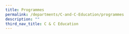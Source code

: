 ```yaml
---
title: Programmes
permalink: /departments/C-and-C-Education/programmes
description: ""
third_nav_title: C & C Education
---
```

